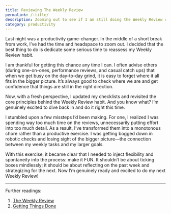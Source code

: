 ```yaml
---
title: Reviewing The Weekly Review
permalink: /:title/
description: Zooming out to see if I am still doing the Weekly Review correctly
category: productivity
---
```


Last night was a productivity game-changer. In the middle of a short break from work, I’ve had the time and headspace to zoom out. I decided that the best thing to do is dedicate some serious time to reassess my Weekly Review habit.

I am thankful for getting this chance any time I can. I often advise others (during one-on-ones, performance reviews, and casual catch ups) that when we get busy on the day-to-day grind, it is easy to forget where it all fits in the bigger picture. It’s always good to check where we are and get confidence that things are still in the right direction.

Now, with a fresh perspective, I updated my checklists and revisited the core principles behind the Weekly Review habit. And you know what? I’m genuinely excited to dive back in and do it right this time.

I stumbled upon a few missteps I’d been making. For one, I realized I was spending way too much time on the reviews, unnecessarily putting effort into too much detail. As a result, I’ve transformed them into a monotonous chore rather than a productive exercise. I was getting bogged down in robotic checks and losing sight of the bigger picture—the connection between my weekly tasks and my larger goals.

With this exercise, it became clear that I needed to inject flexibility and spontaneity into the process: make it FUN. It shouldn’t be about ticking boxes mindlessly; it should be about reflecting on the past week and strategizing for the next. Now I’m genuinely ready and excited to do my next Weekly Review!

-----

Further readings:
1. [The Weekly Review](https://todoist.com/productivity-methods/weekly-review)
2. [Getting Things Done](https://www.goodreads.com/book/show/1633.Getting_Things_Done)

